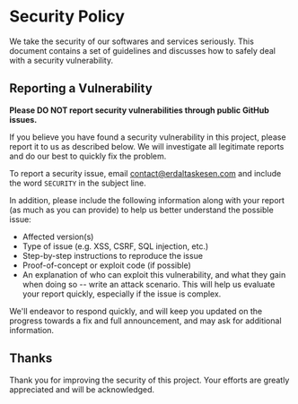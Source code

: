 # Security Policy

We take the security of our softwares and services seriously. This document
contains a set of guidelines and discusses how to safely deal with a security
vulnerability.

## Reporting a Vulnerability

**Please DO NOT report security vulnerabilities through public GitHub issues.**

If you believe you have found a security vulnerability in this project, please
report it to us as described below. We will investigate all legitimate reports
and do our best to quickly fix the problem.

To report a security issue, email contact@erdaltaskesen.com and include the word
`SECURITY` in the subject line.

In addition, please include the following information along with your report
(as much as you can provide) to help us better understand the possible issue:

- Affected version(s)
- Type of issue (e.g. XSS, CSRF, SQL injection, etc.)
- Step-by-step instructions to reproduce the issue
- Proof-of-concept or exploit code (if possible)
- An explanation of who can exploit this vulnerability, and what they gain when
  doing so -- write an attack scenario. This will help us evaluate your report
  quickly, especially if the issue is complex.

We'll endeavor to respond quickly, and will keep you updated on the progress
towards a fix and full announcement, and may ask for additional information.

## Thanks

Thank you for improving the security of this project. Your efforts are greatly
appreciated and will be acknowledged.
